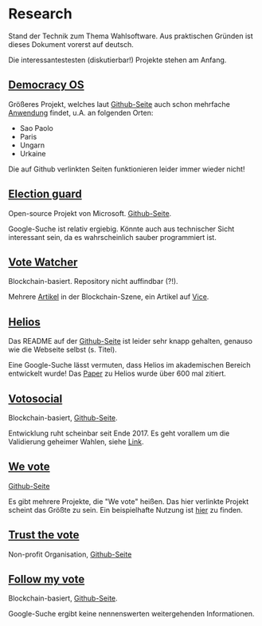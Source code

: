 # Research

Stand der Technik zum Thema Wahlsoftware.
Aus praktischen Gründen ist dieses Dokument vorerst auf deutsch.

Die interessantestesten (diskutierbar!) Projekte stehen am Anfang.

## [Democracy OS](http://democracyos.org/)

Größeres Projekt, welches laut
[Github-Seite](https://github.com/DemocracyOS/democracyos)
auch schon mehrfache [Anwendung](https://github.com/DemocracyOS/democracyos#current-democracyos-deployments)
findet, u.A. an folgenden Orten:

- Sao Paolo
- Paris
- Ungarn
- Urkaine

Die auf Github verlinkten Seiten
funktionieren leider immer wieder nicht!

## [Election guard](https://blogs.microsoft.com/on-the-issues/2019/09/24/electionguard-available-today-to-enable-secure-verifiable-voting/)

Open-source Projekt von Microsoft.
[Github-Seite](https://github.com/microsoft/electionguard).

Google-Suche ist relativ ergiebig. Könnte auch aus technischer
Sicht interessant sein, da es wahrscheinlich sauber programmiert ist.

## [Vote Watcher](http://votewatcher.com/)

Blockchain-basiert. Repository nicht auffindbar (?!).

Mehrere [Artikel](http://votewatcher.com/#press)
in der Blockchain-Szene, ein Artikel auf
[Vice](https://www.vice.com/en_us/article/3da8e5/the-first-bitcoin-voting-machine-is-on-its-way).

## [Helios](https://heliosvoting.org/)

Das README auf der
[Github-Seite](https://github.com/benadida/helios-server)
ist leider sehr knapp gehalten, genauso wie die Webseite
selbst (s. Titel).

Eine Google-Suche lässt vermuten, dass Helios
im akademischen Bereich entwickelt wurde!
Das [Paper](https://www.usenix.org/legacy/events/sec08/tech/full_papers/adida/adida.pdf)
zu Helios wurde über 600 mal zitiert.

## [Votosocial](http://votosocial.github.io/)

Blockchain-basiert, [Github-Seite](https://github.com/votosocial).

Entwicklung ruht scheinbar seit Ende 2017.
Es geht vorallem um die Validierung geheimer Wahlen,
siehe [Link](https://www.innovatorsunder35.com/the-list/jorge-garcia/).

## [We vote](https://wevote.us/welcome)

[Github-Seite](https://github.com/wevote)

Es gibt mehrere Projekte, die "We vote" heißen.
Das hier verlinkte Projekt scheint das Größte zu sein.
Ein beispielhafte Nutzung ist
[hier](https://wevote.us/how/for-voters)
zu finden.

## [Trust the vote](https://trustthevote.org/)

Non-profit Organisation, [Github-Seite](https://github.com/TrustTheVote-Project)

## [Follow my vote](https://followmyvote.com/)

Blockchain-basiert, [Github-Seite](https://github.com/FollowMyVote).

Google-Suche ergibt keine
nennenswerten weitergehenden Informationen.
